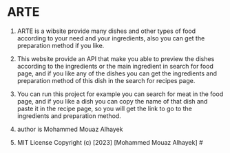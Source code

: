 # ARTE
1. ARTE is a wibsite provide many dishes and other types of food according to your need and your ingredients, also you can get the preparation method if you like.

2. This website provide an API that make you able to preview the dishes according to the ingredients or the main ingredient in search for food page, and if you like any of the dishes you can get the ingredients and preparation method of this dish in the search for recipes page.
   
3. You can run this project for example you can search for meat in the food page, and if you like a dish you can copy the name of that dish and paste it in the recipe page, so you will get the link to go to the ingredients and preparation method.

4. author is Mohammed Mouaz Alhayek
   
5. MIT License Copyright (c) [2023] [Mohammed Mouaz Alhayek] #

 
